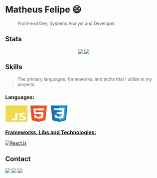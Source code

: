 # Matheus Felipe 😄

> Front-end Dev, Systems Analyst and Developer.
## Stats

<link rel="stylesheet" href="https://cdn.jsdelivr.net/gh/devicons/devicon@v2.15.1/devicon.min.css">

<div align="center" style="display:flex; justify-content: space-evenly;">
  <a href="https://github.com/theusfelipe/">
    <img height="200em" align="center" src="https://github-readme-stats.vercel.app/api?username=theusfelipe&show_icons=true&theme=algolia&include_all_commits=true&count_private=true&locale=pt-br&border_radius=10&rank_icon=github"/>
    <img height="200em" align="center" src="https://github-readme-stats.vercel.app/api/top-langs/?username=theusfelipe&layout=compact&langs_count=7&theme=algolia&locale=pt-br&border_radius=10&"/>
  </a>
</div>  
<a href="#">

</a>

## Skills

> The primary languages, frameworks, and techs that I utilize in my projects.

### Languages:

<div display="inline_block" >
<a href="https://github.com/theusfelipe/javascript" target="_blank" alt="JavaScript"><img align="center" alt="JavaScript" height="54" width="72" src="https://raw.githubusercontent.com/devicons/devicon/master/icons/javascript/javascript-plain.svg"></a>
<a href="https://github.com/theusfelipe/html" target="_blank"><img align="center" alt="HTML" height="54" width="62" src="https://raw.githubusercontent.com/devicons/devicon/master/icons/html5/html5-original.svg"></a>
<a href="https://github.com/theusfelipe/css" target="_blank"><img align="center" alt="CSS" height="54" width="62" src="https://raw.githubusercontent.com/devicons/devicon/master/icons/css3/css3-original.svg"></a>
<a href="https://github.com/theusfelipe/C" target="_blank">
</div>

### Frameworks, Libs and Technologies:

<div display="inline_block">
<a href="https://github.com/theusfelipe/react" target="_blank"><img alt="React.js" height="54" width="60" src="https://cdn.jsdelivr.net/gh/devicons/devicon/icons/react/react-original.svg"/></a>

</div>

## Contact

<div>
  <a href="https://www.linkedin.com/in/matheus-felipe/" target="_blank"><img src="https://img.shields.io/badge/-LinkedIn-%230077B5?style=for-the-badge&logo=linkedin&logoColor=white" target="_blank"></a>
  <a href = "mailto:matheusibnf@hotmail.com"><img src="https://img.shields.io/badge/Gmail-D14836?style=for-the-badge&logo=gmail&logoColor=white" target="_blank"></a>
  <a href = "https://www.instagram.com/m._felipe_/" target="_blank"><img src="https://img.shields.io/badge/-Instagram-%23E4405F?style=for-the-badge&logo=instagram&logoColor=white" target="_blank"></a>
</div>












